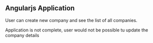 ## Angularjs Application

User can create new company and see the list of all companies.

Application is not complete, user would not be possible tu update the company details
